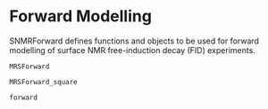 # Forward Modelling
SNMRForward defines functions and objects to be used for forward modelling of surface NMR free-induction decay (FID) experiments.

```@docs
MRSForward

MRSForward_square

forward
```

